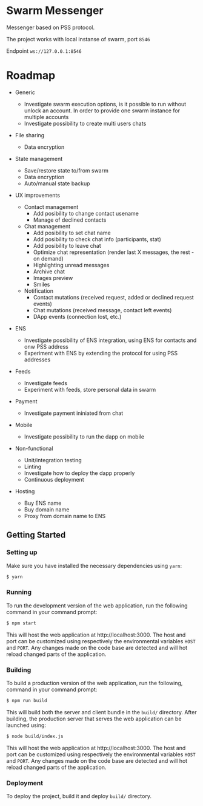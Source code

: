 # Swarm Messenger
Messenger based on PSS protocol.

The project works with local instanse of swarm, port `8546`

Endpoint `ws://127.0.0.1:8546`

# Roadmap
* Generic
	* Investigate swarm execution options, is it possible to run without unlock an account. In order to provide one swarm instance for multiple accounts
	* Investigate possibility to create multi users chats
	
* File sharing
	* Data encryption
	
* State management
	* Save/restore state to/from swarm
	* Data encryption
	* Auto/manual state backup

* UX improvements
	* Contact management
		* Add posibility to change contact usename
		* Manage of declined contacts
	* Chat management
		* Add posibility to set chat name
		* Add posibility to check chat info (participants, stat)
		* Add posibility to leave chat
		* Optimize chat representation (render last X messages, the rest - on demand)
		* Highlighting unread messages
		* Archive chat
		* Images preview
		* Smiles
	* Notification
		* Contact mutations (received request, added or declined request events)
		* Chat mutations (received message, contact left events)
		* DApp events (connection lost, etc.)
		
* ENS
	* Investigate possibility of ENS integration, using ENS for contacts and onw PSS address
	* Experiment with ENS by extending the protocol for using PSS addresses
	
* Feeds
	* Investigate feeds
	* Experiment with feeds, store personal data in swarm
	
* Payment
	* Investigate payment ininiated from chat

* Mobile
	* Investigate possibility to run the dapp on mobile

* Non-functional
	* Unit/integration testing
	* Linting
	* Investigate how to deploy the dapp properly
	* Continuous deployment

* Hosting
	* Buy ENS name
	* Buy domain name
	* Proxy from domain name to ENS

## Getting Started
### Setting up
Make sure you have installed the necessary dependencies using `yarn`:

```sh
$ yarn
```

### Running
To run the development version of the web application, run the following
command in your command prompt:

```sh
$ npm start
```

This will host the web application at http://localhost:3000. The host
and port can be customized using respectively the environmental variables
`HOST` and `PORT`. Any changes made on the code base are detected and
will hot reload changed parts of the application.

### Building
To build a production version of the web application, run the following,
command in your command prompt:

```sh
$ npm run build
```

This will build both the server and client bundle in the `build/`
directory. After building, the production server that serves the web
application can be launched using:

```sh
$ node build/index.js
```

This will host the web application at http://localhost:3000. The host
and port can be customized using respectively the environmental variables
`HOST` and `PORT`. Any changes made on the code base are detected and
will hot reload changed parts of the application.

### Deployment
To deploy the project, build it and deploy `build/` directory.
